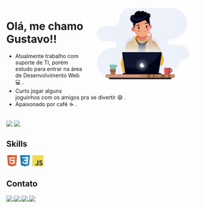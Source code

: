 <img src="./img/developer.gif" align="right" width="300px">


# Olá, me chamo **Gustavo**!! 

- Atualmente trabalho com suporte de TI, porém estudo para entrar na área de Desenvolvimento Web :computer: .
- Curto jogar alguns joguinhos com os amigos pra se divertir :smile: . 
- Apaixonado por café :coffee: .

##
<div>
  <img height="180em" src="https://github-readme-stats.vercel.app/api?username=gustavoalmei&show_icons=true&theme=vue-dark&locale=pt-br" />
  <img height="180em" src="https://github-readme-stats.vercel.app/api/top-langs/?username=gustavoalmei&layout=compact&show_icons=true&theme=vue-dark&locale=pt-br" />
</div>


## Skills
<div>
  <img height="30px" src="https://github.com/devicons/devicon/blob/master/icons/html5/html5-original.svg" />
  <img height="30px" src="https://github.com/devicons/devicon/blob/master/icons/css3/css3-original.svg" />
  <img height="30px" src="https://github.com/devicons/devicon/blob/master/icons/javascript/javascript-original.svg" />
</div>

## Contato
<div>
  <a href="mailto:gustavo.almei2@hotmail.com" target="_blank">
    <img align="center" height="30px" src="https://img.shields.io/badge/Gmail-D14836?style=for-the-badge&logo=gmail&logoColor=white" />
  </a>
  <a href="https://www.instagram.com/gustavoczz/" target="_blank">
    <img align="center" height="30px" src="https://img.shields.io/badge/Instagram-E4405F?style=for-the-badge&logo=instagram&logoColor=white" />
  </a>
  <a href="https://twitter.com/gustavoczz" target="_blank">
    <img align="center" height="30px" src="https://img.shields.io/badge/Twitter-1DA1F2?style=for-the-badge&logo=twitter&logoColor=white" />
  </a>
  <a href="https://www.linkedin.com/in/gustavo-almeida-a9751a177/" target="_blank">
    <img align="center" height="30px" src="https://img.shields.io/badge/LinkedIn-0077B5?style=for-the-badge&logo=linkedin&logoColor=white" />
  </a>
</div>
